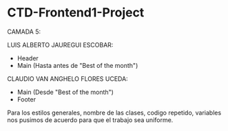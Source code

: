 # CTD-Frontend1-Project

CAMADA 5:

LUIS ALBERTO JAUREGUI ESCOBAR:
 - Header
 - Main (Hasta antes de "Best of the month")

CLAUDIO VAN ANGHELO FLORES UCEDA:
 - Main (Desde "Best of the month")
 - Footer

Para los estilos generales, nombre de las clases, codigo repetido, variables nos pusimos de acuerdo para que el trabajo sea uniforme.
